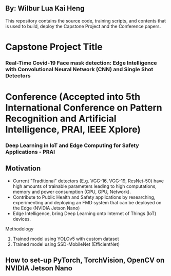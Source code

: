 ## By: Wilbur Lua Kai Heng 

This repository contains the source code, training scripts, and contents that is used to build, deploy the Capstone Project and the Conference papers.

# Capstone Project Title
### Real-Time Covid-19 Face mask detection: Edge Intelligence with Convolutional Neural Network (CNN) and Single Shot Detectors

# Conference (Accepted into 5th International Conference on Pattern Recognition and Artificial Intelligence, PRAI, IEEE Xplore)
### Deep Learning in IoT and Edge Computing for Safety Applications - PRAI 



## Motivation
- Current "Traditional" detectors (E.g. VGG-16, VGG-19, ResNet-50) have high amounts of trainable parameters leading to high computations, memory and power consumption (CPU, GPU, Network). 
- Contribute to Public Health and Safety applications by researching, experimenting and deploying an FMD system that can be deployed on the Edge (NVIDIA Jetson Nano)
- Edge Intelligence, bring Deep Learning onto Internet of Things (IoT) devices.

Methodology

1. Trained model using YOLOv5 with custom dataset
2. Trained model using SSD-MobileNet (EfficientNet) 

How to set-up PyTorch, TorchVision, OpenCV on NVIDIA Jetson Nano
-



